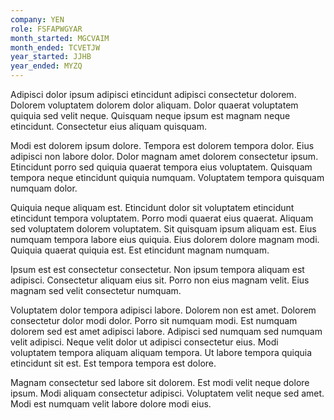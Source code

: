 ```yaml
---
company: YEN
role: FSFAPWGYAR
month_started: MGCVAIM
month_ended: TCVETJW
year_started: JJHB
year_ended: MYZQ
---
```


Adipisci dolor ipsum adipisci etincidunt adipisci consectetur dolorem. Dolorem voluptatem dolorem dolor aliquam. Dolor quaerat voluptatem quiquia sed velit neque. Quisquam neque ipsum est magnam neque etincidunt. Consectetur eius aliquam quisquam.

Modi est dolorem ipsum dolore. Tempora est dolorem tempora dolor. Eius adipisci non labore dolor. Dolor magnam amet dolorem consectetur ipsum. Etincidunt porro sed quiquia quaerat tempora eius voluptatem. Quisquam tempora neque etincidunt quiquia numquam. Voluptatem tempora quisquam numquam dolor.

Quiquia neque aliquam est. Etincidunt dolor sit voluptatem etincidunt etincidunt tempora voluptatem. Porro modi quaerat eius quaerat. Aliquam sed voluptatem dolorem voluptatem. Sit quisquam ipsum aliquam est. Eius numquam tempora labore eius quiquia. Eius dolorem dolore magnam modi. Quiquia quaerat quiquia est. Est etincidunt magnam numquam.

Ipsum est est consectetur consectetur. Non ipsum tempora aliquam est adipisci. Consectetur aliquam eius sit. Porro non eius magnam velit. Eius magnam sed velit consectetur numquam.

Voluptatem dolor tempora adipisci labore. Dolorem non est amet. Dolorem consectetur dolor modi dolor. Porro sit numquam modi. Est numquam dolorem sed est amet adipisci labore. Adipisci sed numquam sed numquam velit adipisci. Neque velit dolor ut adipisci consectetur eius. Modi voluptatem tempora aliquam aliquam tempora. Ut labore tempora quiquia etincidunt sit est. Est tempora tempora est dolore.

Magnam consectetur sed labore sit dolorem. Est modi velit neque dolore ipsum. Modi aliquam consectetur adipisci. Voluptatem velit neque sed amet. Modi est numquam velit labore dolore modi eius.
    